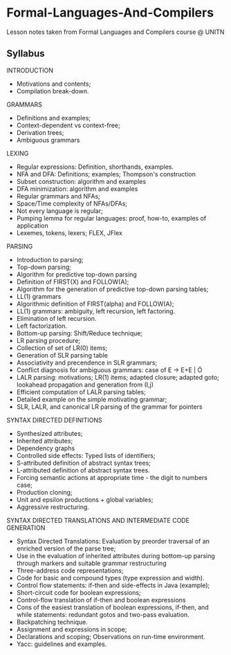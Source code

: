 Formal-Languages-And-Compilers
==============================

Lesson notes taken from Formal Languages and Compilers course @ UNITN

Syllabus
--------

INTRODUCTION
* Motivations and contents;
* Compilation break-down.

GRAMMARS
* Definitions and examples;
* Context-dependent vs context-free;
* Derivation trees;
* Ambiguous grammars

LEXING
* Regular expressions: Definition, shorthands, examples.
* NFA and DFA: Definitions; examples; Thompson's construction
* Subset construction: algorithm and examples
* DFA minimization: algorithm and examples
* Regular grammars and NFAs;
* Space/Time complexity of NFAs/DFAs;
* Not every language is regular;
* Pumping lemma for regular languages: proof, how-to, examples of application
* Lexemes, tokens, lexers; FLEX, JFlex

PARSING
* Introduction to parsing;
* Top-down parsing;
* Algorithm for predictive top-down parsing
* Definition of FIRST(X) and FOLLOW(A);
* Algorithm for the generation of predictive top-down parsing tables;
* LL(1) grammars
* Algorithmic definition of FIRST(alpha) and FOLLOW(A);
* LL(1) grammars: ambiguity, left recursion, left factoring.
* Elimination of left recursion.
* Left factorization.
* Bottom-up parsing: Shift/Reduce technique;
* LR parsing procedure;
* Collection of set of LR(0) items;
* Generation of SLR parsing table
* Associativity and precendence in SLR grammars;
* Conflict diagnosis for ambiguous grammars: case of E -> E+E | Ö
* LALR parsing: motivations; LR(1) items; adapted closure; adapted goto; lookahead propagation and generation from (I,j)
* Efficient computation of LALR parsing tables;
* Detailed example on the simple motivating grammar;
* SLR, LALR, and canonical LR parsing of the grammar for pointers

SYNTAX DIRECTED DEFINITIONS
* Synthesized attributes;
* Inherited attributes;
* Dependency graphs
* Controlled side effects: Typed lists of identifiers;
* S-attributed definition of abstract syntax trees;
* L-attributed definition of abstract syntax trees.
* Forcing semantic actions at appropriate time - the digit to numbers case;
* Production cloning;
* Unit and epsilon productions + global variables;
* Aggressive restructuring.

SYNTAX DIRECTED TRANSLATIONS AND INTERMEDIATE CODE GENERATION
* Syntax Directed Translations: Evaluation by preorder traversal of an enriched version of the parse tree;
* Use in the evaluation of inherited attributes during bottom-up parsing through markers and suitable grammar restructuring
* Three-address code representations;
* Code for basic and compound types (type expression and width).
* Control flow statements: if-then and side-effects in Java (example);
* Short-circuit code for boolean expressions;
* Control-flow translation of if-then and boolean expressions
* Cons of the easiest translation of boolean expressions, if-then, and while statements: redundant gotos and two-pass evaluation.
* Backpatching technique.
* Assignment and expressions in scope;
* Declarations and scoping; Observations on run-time environment.
* Yacc: guidelines and examples.
